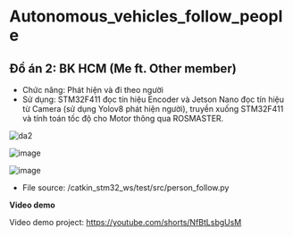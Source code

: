 # Autonomous_vehicles_follow_people

## Đồ án 2: BK HCM (Me ft. Other member)
- Chức năng: Phát hiện và đi theo người
- Sử dụng: STM32F411 đọc tín hiệu Encoder và Jetson Nano đọc tín hiệu từ Camera (sử dụng Yolov8 phát hiện người), truyền xuống STM32F411 và tính toán tốc độ cho Motor thông qua ROSMASTER.

![da2](https://github.com/tanphanzero/Autonomous_vehicles_follow_people/assets/85573204/82d8bea6-b57d-448c-af27-9f1aae96760e)

![image](https://github.com/tanphanzero/Autonomous_vehicles_follow_people/assets/85573204/8ca1c5f6-9d38-4b10-9a12-f38db396835a)

![image](https://github.com/tanphanzero/Autonomous_vehicles_follow_people/assets/85573204/b4d97525-eb2f-472d-93ec-78b2796f6bbc)

- File source: /catkin_stm32_ws/test/src/person_follow.py

**Video demo**

Video demo project: https://youtube.com/shorts/NfBtLsbgUsM
